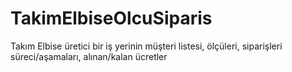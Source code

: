 # TakimElbiseOlcuSiparis
Takım Elbise üretici bir iş yerinin müşteri listesi, ölçüleri, siparişleri süreci/aşamaları, alınan/kalan ücretler
